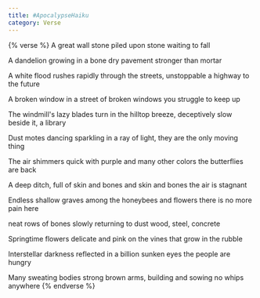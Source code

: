 ```yaml
---
title: #ApocalypseHaiku
category: Verse
---
```

{% verse %}
A great wall
stone piled upon stone
waiting to fall

A dandelion
growing in a bone dry pavement
stronger than mortar

A white flood rushes
rapidly through the streets, unstoppable
a highway to the future

A broken window
in a street of broken windows
you struggle to keep up

The windmill's lazy blades
turn in the hilltop breeze, deceptively slow
beside it, a library

Dust motes dancing
sparkling in a ray of light, they are 
the only moving thing

The air shimmers
quick with purple and many other colors
the butterflies are back

A deep ditch, full
of skin and bones and skin and bones
the air is stagnant

Endless shallow graves
among the honeybees and flowers
there is no more pain here

neat rows of bones
slowly returning to dust
wood, steel, concrete

Springtime flowers
delicate and pink on the vines
that grow in the rubble

Interstellar darkness
reflected in a billion sunken eyes
the people are hungry

Many sweating bodies
strong brown arms, building and sowing
no whips anywhere
{% endverse %}
